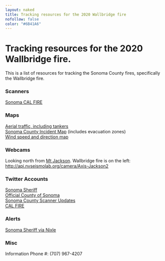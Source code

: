 ```yaml
---
layout: naked
title: Tracking resources for the 2020 Wallbridge fire
nofollow: false
color: "#6B41A6"
---
```


<h1>Tracking resources for the 2020 Wallbridge fire.</h1>
<p>This is a list of resources for tracking the Sonoma County fires, specifically the Wallbridge fire.
<section>
  <h3>Scanners</h3>
  <p>
    <a href="https://m.broadcastify.com/listen/feed/31847" target="_blank">
      Sonoma CAL FIRE
    </a>
  </p>
</section>
<section>
  <h3>Maps</h3>
  <p>
    <a href="https://www.flightradar24.com/N470DF/2542f4bc">Aerial traffic, including tankers</a><br />
    <a href="https://experience.arcgis.com/experience/8ca8296b14384a468c72e63fd6de766a" target="_blank">Sonoma County Incident Map</a> (includes evacuation zones)<br />
    <a href="https://www.windy.com/?38.537,-122.916,12" target="_blank">Wind speed and direction map</a><br />
  </p>
</section>
<section>
  <h3>Webcams</h3>
  <p>
    Looking north from <a href="https://www.google.com/maps/place/Mt+Jackson,+CA+95448/@38.5132443,-122.9137711,15z/data=!3m1!4b1!4m5!3m4!1s0x808422b6858cc9e5:0x474c9e19c3c8c242!8m2!3d38.5132468!4d-122.9049969!5m1!1e4" target='_blank'>Mt Jackson</a>. Wallbridge fire is on the left:
    <a href='http://api.nvseismolab.org/camera/Axis-Jackson2' target="_blank">http://api.nvseismolab.org/camera/Axis-Jackson2</a>
  </p>
</section>
<section>
  <h3>Twitter Accounts</h3>
  <p>
    <a href="https://twitter.com/sonomasheriff" target="_blank">Sonoma Sheriff</a><br />
    <a href="https://twitter.com/CountyofSonoma" target="_blank">Official County of Sonoma</a><br />
    <a href="https://twitter.com/SonomaScanner" target="_blank">Sonoma County Scanner Updates</a><br />
    <a href="https://twitter.com/CAL_FIRE" target="_blank">CAL FIRE</a>
  </p>
</section>
<section>
  <h3>Alerts</h3>
  <p>
    <a href="https://nixle.us/sonoma-county-sheriffs-office/" target="_blank">Sonoma Sheriff via Nixle</a>
  </p>
</section>
<section>
  <h3>Misc</h3>
  <p>Information Phone #: (707) 967-4207</p>
</section>
